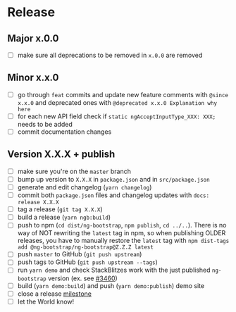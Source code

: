 # Release

## Major x.0.0
* [ ] make sure all deprecations to be removed in `x.0.0` are removed

## Minor x.x.0
* [ ] go through `feat` commits and update new feature comments with `@since x.x.0` and deprecated ones with `@deprecated x.x.0 Explanation why here`
* [ ] for each new API field check if `static ngAcceptInputType_XXX: XXX;` needs to be added
* [ ] commit documentation changes

## Version X.X.X + publish

* [ ] make sure you're on the `master` branch
* [ ] bump up version to `X.X.X` in `package.json` and in `src/package.json`
* [ ] generate and edit changelog (`yarn changelog`)
* [ ] commit both `package.json` files and changelog updates with `docs: release X.X.X`
* [ ] tag a release (`git tag X.X.X`)
* [ ] build a release (`yarn ngb:build`)
* [ ] push to npm (`cd dist/ng-bootstrap`, `npm publish`, `cd ../..`). There is no way of NOT rewriting the `latest` tag in npm, so when publishing OLDER releases, you have to manually restore the `latest` tag with `npm dist-tags add @ng-bootstrap/ng-bootstrap@Z.Z.Z latest`
* [ ] push `master` to GitHub (`git push upstream`)
* [ ] push tags to GitHub (`git push upstream --tags`)
* [ ] run `yarn demo` and check StackBlitzes work with the just published `ng-bootstrap` version (ex. see [#3460](https://github.com/ng-bootstrap/ng-bootstrap/issues/3460))
* [ ] build (`yarn demo:build`) and push (`yarn demo:publish`) demo site
* [ ] close a release [milestone](https://github.com/ng-bootstrap/ng-bootstrap/milestones)
* [ ] let the World know!
